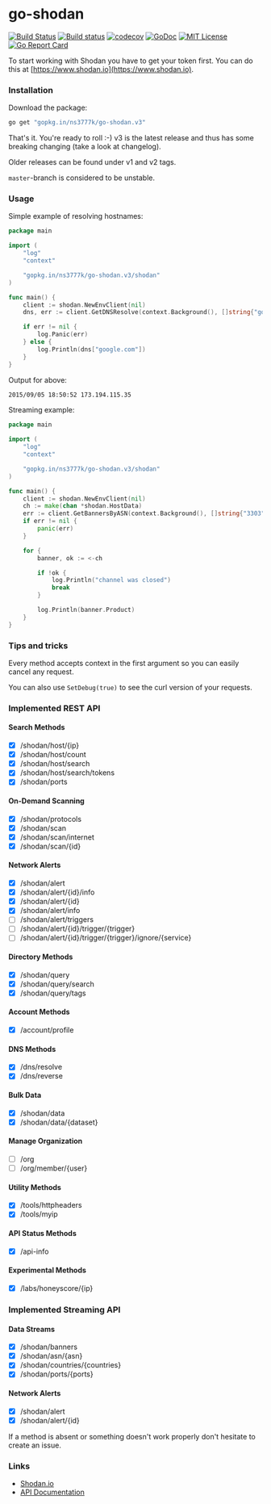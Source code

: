 # go-shodan
[![Build Status](https://travis-ci.org/ns3777k/go-shodan.svg?branch=master)](https://travis-ci.org/ns3777k/go-shodan)
[![Build status](https://ci.appveyor.com/api/projects/status/wbi5u34k5pokbypj/branch/master?svg=true)](https://ci.appveyor.com/project/ns3777k/go-shodan/branch/master)
[![codecov](https://codecov.io/gh/ns3777k/go-shodan/branch/master/graph/badge.svg)](https://codecov.io/gh/ns3777k/go-shodan)
[![GoDoc](https://godoc.org/github.com/ns3777k/go-shodan/shodan?status.svg)](https://godoc.org/github.com/ns3777k/go-shodan/shodan)
[![MIT License](https://img.shields.io/badge/license-MIT-blue.svg?style=flat)](LICENSE)
[![Go Report Card](https://goreportcard.com/badge/github.com/ns3777k/go-shodan)](https://goreportcard.com/report/github.com/ns3777k/go-shodan)

To start working with Shodan you have to get your token first. You can do this at [https://www.shodan.io](https://www.shodan.io).

### Installation
Download the package:

```bash
go get "gopkg.in/ns3777k/go-shodan.v3"
```

That's it. You're ready to roll :-) v3 is the latest release and thus has some breaking changing (take a look at changelog).

Older releases can be found under v1 and v2 tags.

`master`-branch is considered to be unstable.

### Usage

Simple example of resolving hostnames:

```go
package main

import (
	"log"
	"context"

	"gopkg.in/ns3777k/go-shodan.v3/shodan"
)

func main() {
	client := shodan.NewEnvClient(nil)
	dns, err := client.GetDNSResolve(context.Background(), []string{"google.com", "ya.ru"})

	if err != nil {
		log.Panic(err)
	} else {
		log.Println(dns["google.com"])
	}
}
```
Output for above:
```bash
2015/09/05 18:50:52 173.194.115.35
```

Streaming example:

```go
package main

import (
	"log"
	"context"

	"gopkg.in/ns3777k/go-shodan.v3/shodan"
)

func main() {
	client := shodan.NewEnvClient(nil)
	ch := make(chan *shodan.HostData)
	err := client.GetBannersByASN(context.Background(), []string{"3303", "32475"}, ch)
	if err != nil {
		panic(err)
	}

	for {
		banner, ok := <-ch

		if !ok {
			log.Println("channel was closed")
			break
		}

		log.Println(banner.Product)
	}
}
```

### Tips and tricks

Every method accepts context in the first argument so you can easily cancel any request.

You can also use `SetDebug(true)` to see the curl version of your requests.

### Implemented REST API

#### Search Methods
- [x] /shodan/host/{ip}
- [x] /shodan/host/count
- [x] /shodan/host/search
- [x] /shodan/host/search/tokens
- [x] /shodan/ports

#### On-Demand Scanning
- [x] /shodan/protocols
- [x] /shodan/scan
- [x] /shodan/scan/internet
- [x] /shodan/scan/{id}

#### Network Alerts
- [x] /shodan/alert
- [x] /shodan/alert/{id}/info
- [x] /shodan/alert/{id}
- [x] /shodan/alert/info
- [ ] /shodan/alert/triggers
- [ ] /shodan/alert/{id}/trigger/{trigger}
- [ ] /shodan/alert/{id}/trigger/{trigger}/ignore/{service}

#### Directory Methods
- [x] /shodan/query
- [x] /shodan/query/search
- [x] /shodan/query/tags

#### Account Methods
- [x] /account/profile

#### DNS Methods
- [x] /dns/resolve
- [x] /dns/reverse

#### Bulk Data
- [x] /shodan/data
- [x] /shodan/data/{dataset}

#### Manage Organization
- [ ] /org
- [ ] /org/member/{user}

#### Utility Methods
- [x] /tools/httpheaders
- [x] /tools/myip

#### API Status Methods
- [x] /api-info

#### Experimental Methods
- [x] /labs/honeyscore/{ip}

### Implemented Streaming API

#### Data Streams
- [x] /shodan/banners
- [x] /shodan/asn/{asn}
- [x] /shodan/countries/{countries}
- [x] /shodan/ports/{ports}

#### Network Alerts
- [x] /shodan/alert
- [x] /shodan/alert/{id}

If a method is absent or something doesn't work properly don't hesitate to create an issue.

### Links
* [Shodan.io](http://shodan.io)
* [API Documentation](https://developer.shodan.io/api)
